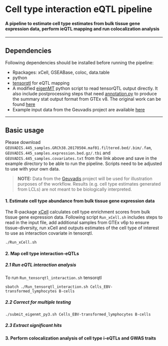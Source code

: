 # Cell type interaction eQTL pipeline
#### A pipeline to estimate cell type estimates from bulk tissue gene expression data, perform ieQTL mapping and run colocalization analysis
---

## Dependencies

Following dependencies should be installed before running the pipeline:
- Rpackages: xCell, GSEABase, coloc, data.table
- python
- [tensorqtl](https://github.com/broadinstitute/tensorqtl) for eQTL mapping
- A modified [eigenMT](https://github.com/francois-a/eigenMT) python script to read tensorQTL output directly. It also include postprocessing steps that need [annotation.py](https://github.com/francois-a/rnaseq-utils) to produce the summary stat output format from GTEx v8. The original work can be found [here](https://www.sciencedirect.com/science/article/pii/S0002929715004929?via%3Dihub)
- Example input data from the Geuvadis project are available [here](https://personal.broadinstitute.org/francois/geuvadis/)
---

## Basic usage

Please download `GEUVADIS.445_samples.GRCh38.20170504.maf01.filtered.bed/.bim/.fam`, `GEUVADIS.445_samples.expression.bed.gz/.tbi` and `GEUVADIS.445_samples.covariates.txt` from the link above and save in the example directory to be able to run the pipeline. Scripts need to be adjusted to use with your own data.

> **NOTE:** Data from the [Geuvadis](https://www.ebi.ac.uk/arrayexpress/experiments/E-GEUV-1/) project will be used for illustration purposes of the workflow. Results (e.g. cell type estimates generated from LCLs) are not meant to be biologically interpreted.

#### 1. Estimate cell type abundance from bulk tissue gene expression data
The R-package [xCell](https://genomebiology.biomedcentral.com/articles/10.1186/s13059-017-1349-1) calculates cell type enrichment scores from bulk tissue gene expression data. Following script `Run_xCell.sh` includes steps to read in the input file, add additional samples from GTEx v6p to ensure tissue-diversity, run xCell and outputs estimates of the cell type of interest to use as interaction covariate in tensorqtl.

```shell
./Run_xCell.sh
```
#### 2. Map cell type interaction-eQTLs

##### 2.1 Run eQTL interaction analysis
To run `Run_tensorqtl_interaction.sh` tensorqtl

```shell
sbatch ./Run_tensorqtl_interaction.sh Cells_EBV-transformed_lymphocytes B-cells
```
##### 2.2 Correct for multiple testing

```shell
./submit_eigenmt_py3.sh Cells_EBV-transformed_lymphocytes B-cells
```

##### 2.3 Extract significant hits

#### 3. Perform colocalization analysis of cell type i-eQTLs and GWAS traits
